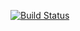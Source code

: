 [![Build Status](https://travis-ci.org/TesterlifeRaymond/Let-s-go-python-.svg?branch=master)](https://travis-ci.org/TesterlifeRaymond/Let-s-go-python-)
